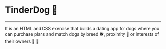 # **TinderDog 🐶**

---


It is an HTML and CSS exercise that builds a dating app for dogs where you can purchase plans and match dogs by breed 🐕, proximity 📍 or interests of their owners 💃 🕺
